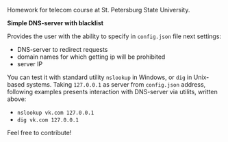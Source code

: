 Homework for telecom course at St. Petersburg State University.

**Simple DNS-server with blacklist**

Provides the user with the ability to specify in `config.json` file next settings:
- DNS-server to redirect requests
- domain names for which getting ip will be prohibited
- server IP

You can test it with standard utility `nslookup` in Windows, or `dig` in Unix-based systems. Taking `127.0.0.1` as server from `config.json` address, following examples presents interaction with DNS-server via utilits, written above:
 - `nslookup vk.com 127.0.0.1`
 - `dig vk.com 127.0.0.1`

Feel free to contribute!
